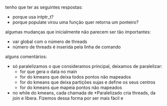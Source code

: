 tenho que ter as seguintes respostas:
- porque usa intptr_t?
- porque populate virou uma função quer retorna um ponteiro?

algumas mudanças que inicialmente não parecem ser tão importantes:
- var global com o número de threads
- número de threads é inserida pela linha de comando

alguns comentários:
- só paralelizamos o que consideramos principal, deixamos de paralelizar:
    - for que gera o data no main
    - for do kmeans que deixa todos pontos não mapeados
    - for do kmeans que deixa partições sujas e define os seus centros
    - for do kmeans que mapeia pontos não mapeados
- no while do kmeans, cada chamada de *Paralelizado cria threads, da join e libera. Fizemos dessa forma por ser mais fácil e
